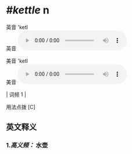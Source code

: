 # ***\#kettle*** n
英音 'ketl  
英音
<audio src="./media/kettle-B.aac" controls="controls"></audio>

美音 'ketl  
美音
<audio src="./media/Kettle.aac" controls="controls"></audio>



| 词频 1 |  

用法点拨  [C]

英文释义
---
### 1.*高义频：* **水壶**  


